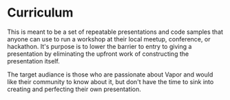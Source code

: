 # Curriculum

This is meant to be a set of repeatable presentations and code samples that anyone can use to run a workshop at their local meetup, conference, or hackathon. It's purpose is to lower the barrier to entry to giving a presentation by eliminating the upfront work of constructing the presentation itself. 

The target audiance is those who are passionate about Vapor and would like their community to know about it, but don't have the time to sink into creating and perfecting their own presentation.

